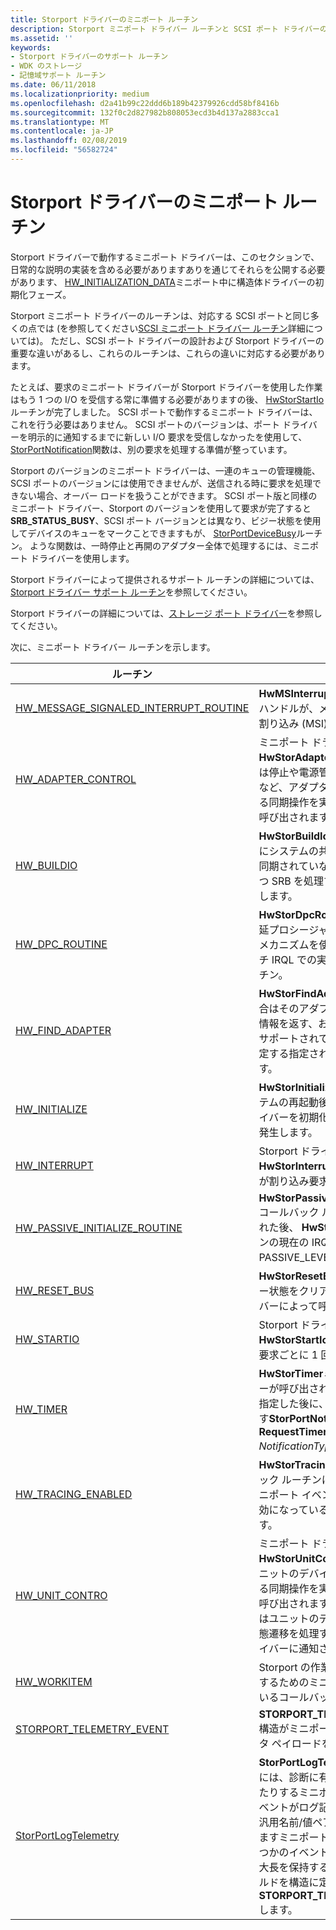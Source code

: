 ```yaml
---
title: Storport ドライバーのミニポート ルーチン
description: Storport ミニポート ドライバー ルーチンと SCSI ポート ドライバーの設計および Storport ドライバーの間の相違点について説明します。
ms.assetid: ''
keywords:
- Storport ドライバーのサポート ルーチン
- WDK のストレージ
- 記憶域サポート ルーチン
ms.date: 06/11/2018
ms.localizationpriority: medium
ms.openlocfilehash: d2a41b99c22ddd6b189b42379926cdd58bf8416b
ms.sourcegitcommit: 132f0c2d827982b808053ecd3b4d137a2883cca1
ms.translationtype: MT
ms.contentlocale: ja-JP
ms.lasthandoff: 02/08/2019
ms.locfileid: "56582724"
---
```

# <a name="storport-driver-miniport-routines"></a>Storport ドライバーのミニポート ルーチン

Storport ドライバーで動作するミニポート ドライバーは、このセクションで、日常的な説明の実装を含める必要がありますありを通じてそれらを公開する必要があります、 [HW_INITIALIZATION_DATA](https://docs.microsoft.com/windows-hardware/drivers/ddi/content/storport/ns-storport-_hw_initialization_data)ミニポート中に構造体ドライバーの初期化フェーズ。

Storport ミニポート ドライバーのルーチンは、対応する SCSI ポートと同じ多くの点では (を参照してください[SCSI ミニポート ドライバー ルーチン](https://technet.microsoft.com/ff565312(v=vs.96))詳細については)。 ただし、SCSI ポート ドライバーの設計および Storport ドライバーの重要な違いがあるし、これらのルーチンは、これらの違いに対応する必要があります。

たとえば、要求のミニポート ドライバーが Storport ドライバーを使用した作業はもう 1 つの I/O を受信する常に準備する必要がありますの後、 [HwStorStartIo](https://docs.microsoft.com/windows-hardware/drivers/ddi/content/storport/nc-storport-hw_startio)ルーチンが完了しました。 SCSI ポートで動作するミニポート ドライバーは、これを行う必要はありません。 SCSI ポートのバージョンは、ポート ドライバーを明示的に通知するまでに新しい I/O 要求を受信しなかったを使用して、 [StorPortNotification](https://docs.microsoft.com/windows-hardware/drivers/ddi/content/storport/nf-storport-storportnotification)関数は、別の要求を処理する準備が整っています。

Storport のバージョンのミニポート ドライバーは、一連のキューの管理機能、SCSI ポートのバージョンには使用できませんが、送信される時に要求を処理できない場合、オーバー ロードを扱うことができます。 SCSI ポート版と同様のミニポート ドライバー、Storport のバージョンを使用して要求が完了すると**SRB_STATUS_BUSY**、SCSI ポート バージョンとは異なり、ビジー状態を使用してデバイスのキューをマークことできますもが、 [StorPortDeviceBusy](https://docs.microsoft.com/windows-hardware/drivers/ddi/content/storport/nf-storport-storportdevicebusy)ルーチン。 ような関数は、一時停止と再開のアダプター全体で処理するには、ミニポート ドライバーを使用します。

Storport ドライバーによって提供されるサポート ルーチンの詳細については、[Storport ドライバー サポート ルーチン](storport-driver-support-routines.md)を参照してください。

Storport ドライバーの詳細については、[ストレージ ポート ドライバー](storage-port-drivers.md)を参照してください。

次に、ミニポート ドライバー ルーチンを示します。

|                                                                               ルーチン                                                                               |                                                                                                                                                              説明                                                                                                                                                              |
|---------------------------------------------------------------------------------------------------------------------------------------------------------------------|---------------------------------------------------------------------------------------------------------------------------------------------------------------------------------------------------------------------------------------------------------------------------------------------------------------------------------------|
| [HW_MESSAGE_SIGNALED_INTERRUPT_ROUTINE](https://docs.microsoft.com/windows-hardware/drivers/ddi/content/storport/nc-storport-hw_message_signaled_interrupt_routine) |                                                                                                                           **HwMSInterruptRoutine**日常的なハンドルが、メッセージ シグナル割り込み (MSI)。                                                                                                                            |
|                    [HW_ADAPTER_CONTROL](https://docs.microsoft.com/windows-hardware/drivers/ddi/content/storport/nc-storport-hw_adapter_control)                    |                                                             ミニポート ドライバーの**HwStorAdapterControl**状態または停止や電源管理の HBA の再起動など、アダプターの動作を制御する同期操作を実行するルーチンが呼び出されます。                                                             |
|                            [HW_BUILDIO](https://docs.microsoft.com/windows-hardware/drivers/ddi/content/storport/nc-storport-hw_buildio)                            |                                                                                          **HwStorBuildIo**ルーチンに渡す前にシステムの共有データ構造体に同期されていないアクセス権を持つ SRB を処理する**HwStorStartIo**します。                                                                                          |
|                        [HW_DPC_ROUTINE](https://docs.microsoft.com/windows-hardware/drivers/ddi/content/storport/nc-storport-hw_dpc_routine)                        |                                                                                        **HwStorDpcRoutine**ルーチンが遅延プロシージャ呼び出し (DPC) のメカニズムを使用してディスパッチ IRQL での実行が遅延するルーチン。                                                                                         |
|                       [HW_FIND_ADAPTER](https://docs.microsoft.com/windows-hardware/drivers/ddi/content/storport/nc-storport-hw_find_adapter)                       |                                                                       **HwStorFindAdapter**ルーチンが場合はそのアダプターに関する構成情報を返す、および特定の HBA がサポートされているかどうかを決定する指定された構成を使用します。                                                                       |
|                         [HW_INITIALIZE](https://docs.microsoft.com/windows-hardware/drivers/ddi/content/storport/nc-storport-hw_initialize)                         |                                                                                                            **HwStorInitialize**ルーチンは、システムの再起動後、ミニポート ドライバーを初期化または電源障害が発生します。                                                                                                            |
|                          [HW_INTERRUPT](https://docs.microsoft.com/windows-hardware/drivers/ddi/content/storport/nc-storport-hw_interrupt)                          |                                                                                                                Storport ドライバーの呼び出し、 **HwStorInterrupt**ルーチン、HBA が割り込み要求を生成した後。                                                                                                                |
|         [HW_PASSIVE_INITIALIZE_ROUTINE](https://docs.microsoft.com/windows-hardware/drivers/ddi/content/storport/nc-storport-hw_passive_initialize_routine)         |                                                                                          **HwStorPassiveInitializeRoutine**コールバック ルーチンが呼び出された後、 **HwStorInitialize**ルーチンの現在の IRQL が PASSIVE_LEVEL にある場合。                                                                                          |
|                          [HW_RESET_BUS](https://docs.microsoft.com/windows-hardware/drivers/ddi/content/storport/nc-storport-hw_reset_bus)                          |                                                                                                                        **HwStorResetBus**ルーチンがエラー状態をクリアするポート ドライバーによって呼び出されます。                                                                                                                         |
|                            [HW_STARTIO](https://docs.microsoft.com/windows-hardware/drivers/ddi/content/storport/nc-storport-hw_startio)                            |                                                                                                                    Storport ドライバーの呼び出し、 **HwStorStartIo**ルーチン受信の I/O 要求ごとに 1 回です。                                                                                                                    |
|                              [HW_TIMER](https://docs.microsoft.com/windows-hardware/drivers/ddi/content/storport/nc-storport-hw_timer)                              |                                                                      **HwStorTimer**ミニポート ドライバーが呼び出されたときに、間隔が指定した後に、ルーチンを呼び出す**StorPortNotification**で、 **RequestTimerCall** *NotificationType*値。                                                                      |
|                    [HW_TRACING_ENABLED](https://docs.microsoft.com/windows-hardware/drivers/ddi/content/storport/nc-storport-hw_tracing_enabled)                    |                                                                                                        **HwStorTracingEnabled**コールバック ルーチンにより、Storport ミニポート イベントのトレースが有効になっていることを通知します。                                                                                                         |
|                       [HW_UNIT_CONTRO](https://docs.microsoft.com/windows-hardware/drivers/ddi/content/storport/nc-storport-hw_unit_control)                        |                                           ミニポート ドライバーの**HwStorUnitControl**ストレージ ユニットのデバイスの状態を制御する同期操作を実行するルーチンが呼び出されます。 単位を開始またはユニットのデバイスの電源の状態遷移を処理するミニポート ドライバーに通知されます。                                            |
|                           [HW_WORKITEM](https://docs.microsoft.com/windows-hardware/drivers/ddi/content/storport/nc-storport-hw_workitem)                           |                                                                                                                          Storport の作業項目の要求を処理するためのミニポート-用意されているコールバック関数。                                                                                                                           |
|             [STORPORT_TELEMETRY_EVENT](https://docs.microsoft.com/windows-hardware/drivers/ddi/content/storport/ns-storport-_storport_telemetry_event)              |                                                                                                                       **STORPORT_TELEMETRY_EVENT**構造がミニポート テレメトリ データ ペイロードを記述します。                                                                                                                       |
|                  [StorPortLogTelemetry](https://docs.microsoft.com/windows-hardware/drivers/ddi/content/storport/nf-storport-storportlogtelemetry)                  | **StorPortLogTelemetry**ルーチンには、診断に有用な情報を収集したりするミニポート テレメトリ イベントがログ記録します。 8 つの汎用名前/値ペアのログに記録できますミニポートとの関連するいくつかのイベントと同様に 4 KB、最大長を保持するバッファー フィールドを構造に定義されて**STORPORT_TELEMETRY_EVENT**します。 |
